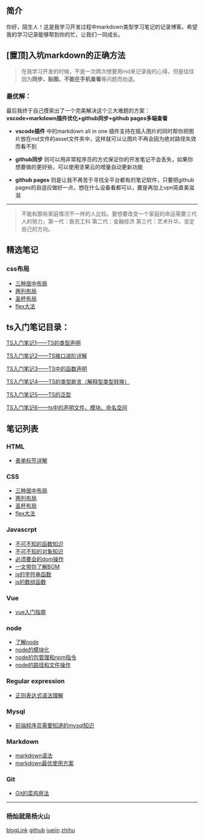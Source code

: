 ## 简介

 你好，陌生人！这是我学习开发过程中markdown类型学习笔记的记录博客。希望我的学习记录能够帮到你的忙，让我们一同成长。

## [置顶]入坑markdown的正确方法

> 在我学习开发的时候，不是一次两次想要用md来记录我的心得，但是往往因为**同步、贴图、不能在手机查看**等问题而劝退。

### 最优解：
最后我终于自己摸索出了一个完美解决这个三大难题的方案：**vscode+markdown插件优化+github同步+github pages多端查看**

* **vscode插件** 中的markdown all in one 插件支持在插入图片的同时帮你把图片放在md文件的asset文件夹中，这样就可以让图片不再会因为绝对路径失效而看不到

* **github同步** 则可以用非常程序员的方式保证你的开发笔记不会丢失，如果你想要做的更好些，可以使用坚果云的增量自动更新功能

* **github pages** 则是让我不再苦于寻找全平台都有的笔记软件，只要把github pages的自适应做好一点，想在什么设备看都可以，要是再加上vpn简直美滋滋


---


> 不能和那些家庭情况不一样的人比较。要想要改变一个家庭的命运需要三代人的努力，第一代：医农工科 第二代：金融经济 第三代：艺术升华。坚定自己的方向。

## 精选笔记

### css布局

- [三种居中布局](./css/layout/center.md)
- [两列布局](./css/layout/two-col.md)
- [圣杯布局](./css/layout/圣杯布局.md)
- [flex大法](./css/layout/flex大法学习.md)

## ts入门笔记目录：
[TS入门笔记1——TS的类型声明](https://juejin.im/post/6880488222451826696)

[TS入门笔记2——TS接口进阶详解](https://juejin.im/post/6880488633057411080)

[TS入门笔记3——TS中的函数声明](https://juejin.im/post/6881203740569763853)

[TS入门笔记4——TS的类型断言（解释型类型转换）](https://juejin.im/post/6881205819673837582)

[TS入门笔记5——TS的泛型](https://juejin.im/post/6881207220931919879)

[TS入门笔记6——ts中的声明文件、模块、命名空间](https://juejin.im/post/6881208706948661255)



## 笔记列表

### HTML
- [表单标签详解](./html/表单.md)

### CSS
- [三种居中布局](./css/layout/center.md)
- [两列布局](./css/layout/two-col.md)
- [圣杯布局](./css/layout/圣杯布局.md)
- [flex大法](./css/layout/flex大法学习.md)

### Javascrpt
- [不可不知的函数知识](./JavaScript/key/不可不知的函数知识.md)
- [不可不知的对象知识](./JavaScript/key/不可不知的对象知识.md) 
- [必须要会的dom操作](./JavaScript/key/必须要会的dom操作.md) 
- [一文带你了解BOM](./JavaScript/key/一文带你了解BOM.md) 
- [js的字符串函数](./JavaScript/js的字符串函数.md)
- [js的数组函数](./JavaScript/js的数组函数.md)

### Vue
- [vue入门指南](./vue/vue入门指南.md)

### node
- [了解node](./node/了解node.md)
- [node的模块化](./node/node的模块化.md)
- [node的包管理和npm指令](./node/node中的包管理.md)
- [node的路径和文件操作](./node/node的路径模块和文件操作.md) 

### Regular expression
- [正则表达式语法理解](./正则表达式/正则表达式语法理解.md)

### Mysql
- [前端程序员需要知道的mysql知识](./mysql/mysql基本知识.md)

### Markdown
- [markdown语法](./markdown/md语法.md)
- [markdown最优使用方案](./markdown/md最优解决方案.md)

### Git
- [Git的菜鸡用法](./git/git的基本操作.md)


---

### 杨灿就是杨火山

[blogLink](https://volcano-yang.github.io/VolcanoYangBlog/)
[github](https://github.com/Volcano-Yang)
[juejin](https://juejin.im/user/2383396940547821)
[zhihu](https://www.zhihu.com/people/yang-can-jiu-shi-yang-huo-shan)


